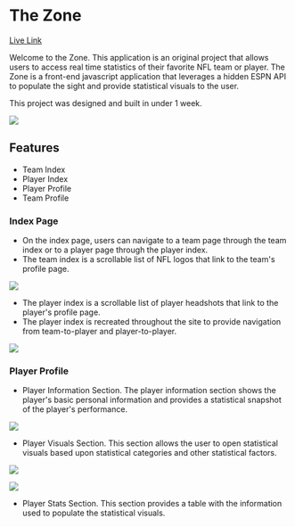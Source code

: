 # The Zone 
[Live Link](https://wildlouth93.github.io/zone/)

Welcome to the Zone. This application is an original project that allows users to access real time statistics of their favorite NFL team or player. The Zone is a front-end javascript application that leverages a hidden ESPN API to populate the sight and provide statistical visuals to the user. 

This project was designed and built in under 1 week. 

![](https://user-images.githubusercontent.com/29221213/73215126-132e2300-4119-11ea-96bb-e61f05c59d1e.png)

## Features
* Team Index
* Player Index 
* Player Profile 
* Team Profile

### Index Page
* On the index page, users can navigate to a team page through the team index or to a player page through the player index. 
* The team index is a scrollable list of NFL logos that link to the team's profile page.

![](https://user-images.githubusercontent.com/29221213/73215167-23460280-4119-11ea-9f63-c5274c6a8bb0.png)

* The player index is a scrollable list of player headshots that link to the player's profile page.
* The player index is recreated throughout the site to provide navigation from team-to-player and player-to-player.

![](https://user-images.githubusercontent.com/29221213/73215182-280ab680-4119-11ea-85a7-b0f53570c09d.png)

### Player Profile
* Player Information Section. The player information section shows the player's basic personal information and provides a statistical snapshot of the player's performance. 

![](https://user-images.githubusercontent.com/29221213/73217530-ba14be00-411d-11ea-8c6b-4e632658fcf1.png)

* Player Visuals Section. This section allows the user to open statistical visuals based upon statistical categories and other statistical factors. 

![](https://user-images.githubusercontent.com/29221213/73217544-c00a9f00-411d-11ea-803a-b0e6ebf9eae4.png)

![](https://user-images.githubusercontent.com/29221213/73217557-c4cf5300-411d-11ea-9137-fe7a4078e56a.png)

* Player Stats Section. This section provides a table with the information used to populate the statistical visuals. 


